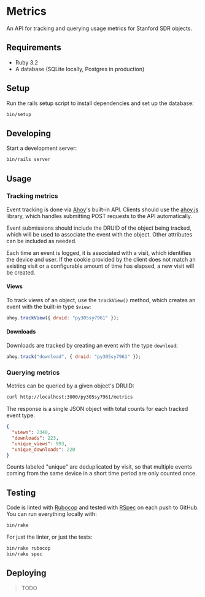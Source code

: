 # Metrics

An API for tracking and querying usage metrics for Stanford SDR objects.

## Requirements

- Ruby 3.2
- A database (SQLite locally, Postgres in production)

## Setup

Run the rails setup script to install dependencies and set up the database:

```bash
bin/setup
```

## Developing

Start a development server:

```bash
bin/rails server
```

## Usage

### Tracking metrics

Event tracking is done via [Ahoy](https://github.com/ankane/ahoy)'s built-in API. Clients should use the [ahoy.js](https://github.com/ankane/ahoy.js) library, which handles submitting POST requests to the API automatically.

Event submissions should include the DRUID of the object being tracked, which will be used to associate the event with the object. Other attributes can be included as needed.

Each time an event is logged, it is associated with a visit, which identifies the device and user. If the cookie provided by the client does not match an existing visit or a configurable amount of time has elapsed, a new visit will be created.

#### Views

To track views of an object, use the `trackView()` method, which creates an event with the built-in type `$view`:

```javascript
ahoy.trackView({ druid: "py305sy7961" });
```

#### Downloads

Downloads are tracked by creating an event with the type `download`:

```javascript
ahoy.track("download", { druid: "py305sy7961" });
```

### Querying metrics

Metrics can be queried by a given object's DRUID:

```bash
curl http://localhost:3000/py305sy7961/metrics
```

The response is a single JSON object with total counts for each tracked event type.
  
```json
{
  "views": 2340,
  "downloads": 223,
  "unique_views": 993,
  "unique_downloads": 220
}
```

Counts labeled "unique" are deduplicated by visit, so that multiple events coming from the same device in a short time period are only counted once.

## Testing

Code is linted with [Rubocop](https://rubocop.org/) and tested with [RSpec](https://rspec.info/) on each push to GitHub. You can run everything locally with:

```bash
bin/rake
```

For just the linter, or just the tests:

```bash
bin/rake rubocop
bin/rake spec
```

## Deploying

> TODO
